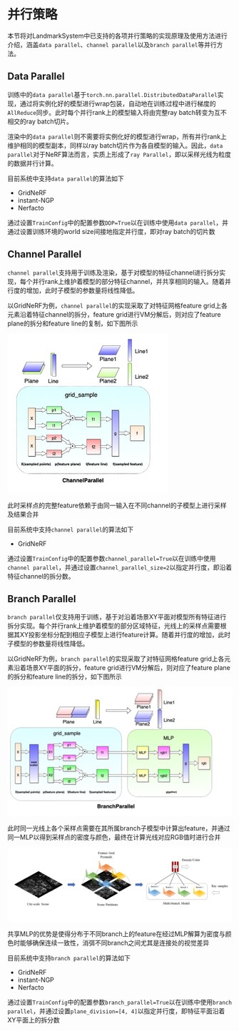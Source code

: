 # 并行策略

本节将对LandmarkSystem中已支持的各项并行策略的实现原理及使用方法进行介绍，涵盖`data parallel`、`channel parallel`以及`branch parallel`等并行方法。

## Data Parallel

训练中的`data parallel`基于`torch.nn.parallel.DistributedDataParallel`实现，通过将实例化好的模型进行wrap包装，自动地在训练过程中进行梯度的`AllReduce`同步。此时每个并行rank上的模型输入将由完整ray batch转变为互不相交的ray batch切片。

渲染中的`data parallel`则不需要将实例化好的模型进行wrap，所有并行rank上维护相同的模型副本，同样以ray batch切片作为各自模型的输入。因此，`data parallel`对于NeRF算法而言，实质上形成了`ray Parallel`，即以采样光线为粒度的数据并行计算。

目前系统中支持`data parallel`的算法如下

- GridNeRF
- instant-NGP
- Nerfacto

通过设置`TrainConfig`中的配置参数`DDP=True`以在训练中使用`data parallel`，并通过设置训练环境的world size间接地指定并行度，即对ray batch的切片数

## Channel Parallel

`channel parallel`支持用于训练及渲染，基于对模型的特征channel进行拆分实现，每个并行rank上维护着模型的部分特征channel，并共享相同的输入。随着并行度的增加，此时子模型的参数量将线性降低。

以GridNeRF为例，`channel parallel`的实现采取了对特征网格feature grid上各元素沿着特征channel的拆分，feature grid进行VM分解后，则对应了feature plane的拆分和feature line的复制，如下图所示

![这是图片](images/channel_parallel.png)

此时采样点的完整feature依赖于由同一输入在不同channel的子模型上进行采样及结果合并

目前系统中支持`channel parallel`的算法如下

- GridNeRF

通过设置`TrainConfig`中的配置参数`channel_parallel=True`以在训练中使用`channel parallel`，并通过设置`channel_parallel_size=2`以指定并行度，即沿着特征channel的拆分数。

## Branch Parallel

`branch parallel`仅支持用于训练，基于对沿着场景XY平面对模型所有特征进行拆分实现。每个并行rank上维护着模型的部分区域特征，光线上的采样点需要根据其XY投影坐标分配到相应子模型上进行feature计算。随着并行度的增加，此时子模型的参数量将线性降低。

以GridNeRF为例，`branch parallel`的实现采取了对特征网格feature grid上各元素沿着场景XY平面的拆分，feature grid进行VM分解后，则对应了feature plane的拆分和feature line的拆分，如下图所示

![这是图片](images/branch_parallel.png)


此时同一光线上各个采样点需要在其所属branch子模型中计算出feature，并通过同一MLP以得到采样点的密度与颜色，最终在计算光线对应RGB值时进行合并

![这是图片](images/scene_partition.png)

共享MLP的优势是使得分布于不同branch上的feature在经过MLP解算为密度与颜色时能够确保连续一致性，消弭不同branch之间尤其是连接处的视觉差异

目前系统中支持`branch parallel`的算法如下

- GridNeRF
- instant-NGP
- Nerfacto

通过设置`TrainConfig`中的配置参数`branch_parallel=True`以在训练中使用`branch parallel`，并通过设置`plane_division=[4, 4]`以指定并行度，即特征平面沿着XY平面上的拆分数
